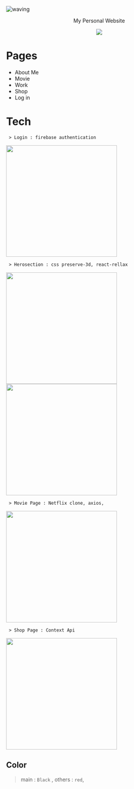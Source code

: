 ![waving](https://capsule-render.vercel.app/api?type=waving&height=200&text=My%20Personal%20Website&fontAlign=50&fontAlignY=30&color=gradient)

<p align='center'> My Personal Website </p>
<p align='center'>
  <a href="https://dream-f5a51.web.app/">
    <img src="https://img.shields.io/badge/Go%20to%20my%20Website-%23F7DF1E?&style=for-the-badge&&logoColor=white"/>
  </a>

</p>



# Pages
- About Me
- Movie
- Work
- Shop
- Log in



# Tech
```
 > Login : firebase authentication
```
<img src="https://sujinhhh.github.io/img/login.png" height="300" />


```
 > Herosection : css preserve-3d, react-rellax
```
<img src="https://sujinhhh.github.io/img/herosection.png" height="300" />      <img src="https://sujinhhh.github.io/img/card.png" height="300" />

```
 > Movie Page : Netflix clone, axios, 
```

<img src="https://sujinhhh.github.io/img/movie.png" height="300" /> 


```
 > Shop Page : Context Api
```

<img src="https://sujinhhh.github.io/img/shop.png" height="300" /> 


## Color

> main :  `Black` , others : `red`,






